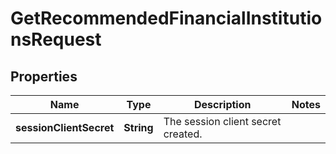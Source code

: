 

# GetRecommendedFinancialInstitutionsRequest


## Properties

| Name | Type | Description | Notes |
|------------ | ------------- | ------------- | -------------|
|**sessionClientSecret** | **String** | The session client secret created. |  |



